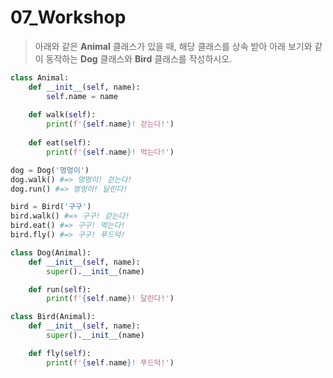 # 07_Workshop

> 아래와 같은 **Animal** 클래스가 있을 때, 해당 클래스를 상속 받아 아래 보기와 같이 동작하는 **Dog** 클래스와 **Bird** 클래스를 작성하시오.

```python
class Animal:
    def __init__(self, name):
        self.name = name
        
    def walk(self):
        print(f'{self.name}! 걷는다!')
        
    def eat(self):
        print(f'{self.name}! 먹는다!')
```

```python
dog = Dog('멍멍이')
dog.walk() #=> 멍멍이! 걷는다!
dog.run() #=> 멍멍이! 달린다!

bird = Bird('구구')
bird.walk() #=> 구구! 걷는다!
bird.eat() #=> 구구! 먹는다!
bird.fly() #=> 구구! 푸드덕!
```



```python
class Dog(Animal):
    def __init__(self, name):
        super().__init__(name)

    def run(self):
        print(f'{self.name}! 달린다!')

class Bird(Animal):
    def __init__(self, name):
        super().__init__(name)

    def fly(self):
        print(f'{self.name}! 푸드덕!')
```

